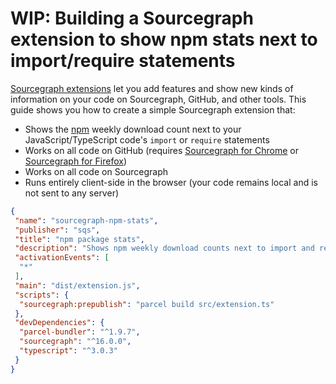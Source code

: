 # WIP: Building a Sourcegraph extension to show npm stats next to import/require statements

[Sourcegraph extensions](https://github.com/sourcegraph/sourcegraph-extension-api) let you add features and show new kinds of information on your code on Sourcegraph, GitHub, and other tools. This guide shows you how to create a simple Sourcegraph extension that:

- Shows the [npm](https://npmjs.com) weekly download count next to your JavaScript/TypeScript code's `import` or `require` statements
- Works on all code on GitHub (requires [Sourcegraph for Chrome](https://chrome.google.com/webstore/detail/sourcegraph/dgjhfomjieaadpoljlnidmbgkdffpack) or [Sourcegraph for Firefox](https://addons.mozilla.org/en-US/firefox/addon/sourcegraph/))
- Works on all code on Sourcegraph
- Runs entirely client-side in the browser (your code remains local and is not sent to any server)


```json
{
 "name": "sourcegraph-npm-stats",
 "publisher": "sqs",
 "title": "npm package stats",
 "description": "Shows npm weekly download counts next to import and require statements in JavaScript/TypeScript code.",
 "activationEvents": [
  "*"
 ],
 "main": "dist/extension.js",
 "scripts": {
  "sourcegraph:prepublish": "parcel build src/extension.ts"
 },
 "devDependencies": {
  "parcel-bundler": "^1.9.7",
  "sourcegraph": "^16.0.0",
  "typescript": "^3.0.3"
 }
}
```
